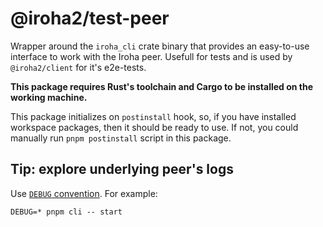 # @iroha2/test-peer

Wrapper around the `iroha_cli` crate binary that provides an easy-to-use interface to work with the Iroha peer. Usefull for tests and is used by `@iroha2/client` for it's e2e-tests.

**This package requires Rust's toolchain and Cargo to be installed on the working machine.**

This package initializes on `postinstall` hook, so, if you have installed workspace packages, then it should be ready to use. If not, you could manually run `pnpm postinstall` script in this package.

## Tip: explore underlying peer's logs

Use [`DEBUG` convention](https://github.com/visionmedia/debug#usage). For example:

```shell
DEBUG=* pnpm cli -- start
```
